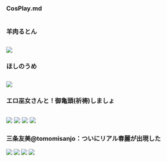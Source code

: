 ### CosPlay.md
![]()

### 羊肉るとん
![](https://pbs.twimg.com/media/EEElAIsUYAA1Zbe?format=jpg&name=4096x4096)
---
### ほしのうめ
![](https://pbs.twimg.com/media/ED2tBd0VAAApHeQ?format=jpg&name=4096x4096)
---
### エロ巫女さんと！御亀頭(祈祷)しましょ
![](http://dl.getchu.com/data/item_img/40095/4009545/4009545top.jpg)
![](http://dl.getchu.com/data/item_img/40095/4009545/4009545_2980.jpg)
![](http://dl.getchu.com/data/item_img/40095/4009545/4009545_2981.jpg)
![](http://dl.getchu.com/data/item_img/40095/4009545/4009545_2982.jpg)
---
### 三条友美@tomomisanjo：ついにリアル春麗が出現した
![](https://pbs.twimg.com/media/D387HrPUYAE7i6y.jpg)
![](https://pbs.twimg.com/media/D387GJuUYAAcUoG.jpg)
![](https://pbs.twimg.com/media/D387KYDVUAA2ez-.jpg)
![](https://pbs.twimg.com/media/D387LXFVUAI4Zci.jpg)
